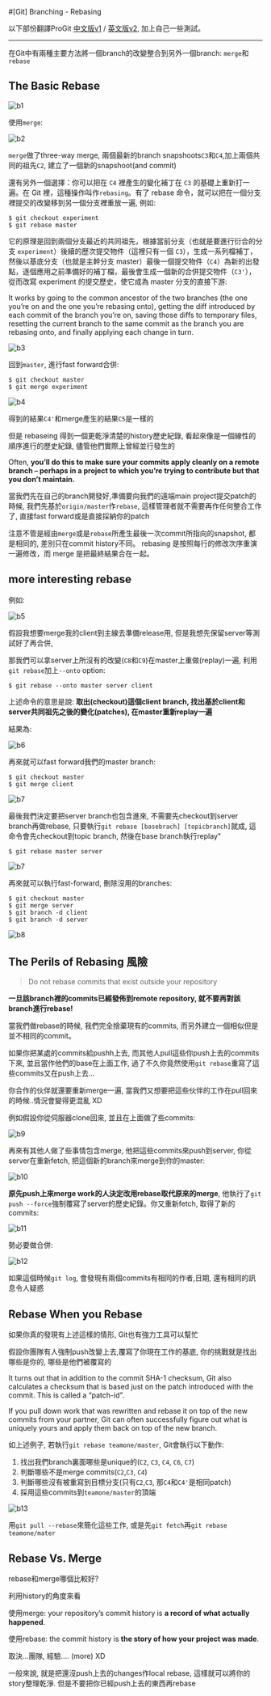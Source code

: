 #[Git] Branching - Rebasing

以下部份翻譯ProGit [中文版v1](https://git-scm.com/book/zh-tw/v1/%E9%96%8B%E5%A7%8B) / [英文版v2](https://git-scm.com/book/en/v2), 加上自己一些測試。

-----------

在Git中有兩種主要方法將一個branch的改變整合到另外一個branch: `merge`和`rebase`

## The Basic Rebase

![b1](https://git-scm.com/book/en/v2/book/03-git-branching/images/basic-rebase-1.png)

使用`merge`:

![b2](https://git-scm.com/book/en/v2/book/03-git-branching/images/basic-rebase-2.png)

`merge`做了three-way merge, 兩個最新的branch snapshoots`C3`和`C4`,加上兩個共同的祖先`C2`, 建立了一個新的snapshoot(and commit)

還有另外一個選擇：你可以把在 `C4` 裡產生的變化補丁在 `C3` 的基礎上重新打一遍。在 Git 裡，這種操作叫作`rebasing`。有了 rebase 命令，就可以把在一個分支裡提交的改變移到另一個分支裡重放一遍, 例如:

```
$ git checkout experiment
$ git rebase master
```

它的原理是回到兩個分支最近的共同祖先，根據當前分支（也就是要進行衍合的分支 `experiment`）後續的歷次提交物件（這裡只有一個 `C3`），生成一系列檔補丁，然後以基底分支（也就是主幹分支 master）最後一個提交物件（`C4`）為新的出發點，逐個應用之前準備好的補丁檔，最後會生成一個新的合併提交物件（`C3'`），從而改寫 experiment 的提交歷史，使它成為 master 分支的直接下游:

It works by going to the common ancestor of the two branches (the one you’re on and the one you’re rebasing onto), getting the diff introduced by each commit of the branch you’re on, saving those diffs to temporary files, resetting the current branch to the same commit as the branch you are rebasing onto, and finally applying each change in turn.


![b3](https://git-scm.com/book/en/v2/book/03-git-branching/images/basic-rebase-3.png)

回到`master`, 進行fast forward合併:

```
$ git checkout master
$ git merge experiment
```

![b4](https://git-scm.com/book/en/v2/book/03-git-branching/images/basic-rebase-4.png)

得到的結果`C4'`和merge產生的結果`C5`是一樣的

但是 rebaseing 得到一個更乾淨清楚的history歷史紀錄, 看起來像是一個線性的順序進行的歷史紀錄, 儘管他們實際上曾經並行發生的

Often, **you’ll do this to make sure your commits apply cleanly on a remote branch – perhaps in a project to which you’re trying to contribute but that you don’t maintain.**

當我們先在自己的branch開發好,準備要向我們的遠端main project提交patch的時候,  我們先基於`origin/master`作`rebase`, 這樣管理者就不需要再作任何整合工作了, 直接fast forward或是直接採納你的patch


注意不管是經由`merge`或是`rebase`所產生最後一次commit所指向的snapshot, 都是相同的, 差別只在commit history不同。 rebasing 是按照每行的修改次序重演一遍修改，而 merge 是把最終結果合在一起。


## more interesting rebase

例如: 

![b5](https://git-scm.com/book/en/v2/book/03-git-branching/images/interesting-rebase-1.png)

假設我想要merge我的client到主線去準備release用, 但是我想先保留server等測試好了再合併,

那我們可以拿server上所沒有的改變(`C8`和`C9`)在master上重做(replay)一遍, 利用`git rebase`加上`--onto` option:

```
$ git rebase --onto master server client
```

上述命令的意思是說: **取出(checkout)這個client branch, 找出基於client和server共同祖先之後的變化(patches), 在master重新replay一遍**

結果為:

![b6](https://git-scm.com/book/en/v2/book/03-git-branching/images/interesting-rebase-2.png)

再來就可以fast forward我們的master branch: 

```
$ git checkout master
$ git merge client
```

![b7](https://git-scm.com/book/en/v2/book/03-git-branching/images/interesting-rebase-3.png)

最後我們決定要把server branch也包含進來, 不需要先checkout到server branch再做rebase, 只要執行`git rebase [basebrach] [topicbranch]`就成, 這命令會先checkout到topic branch, 然後在base branch執行replay"

```
$ git rebase master server
```

![b7](https://git-scm.com/book/en/v2/book/03-git-branching/images/interesting-rebase-4.png)

再來就可以執行fast-forward, 刪除沒用的branches:

```
$ git checkout master
$ git merge server
$ git branch -d client
$ git branch -d server
```

![b8](https://git-scm.com/book/en/v2/book/03-git-branching/images/interesting-rebase-5.png)

## The Perils of Rebasing 風險

> Do not rebase commits that exist outside your repository

**一旦該branch裡的commits已經發佈到remote repository, 就不要再對該branch進行rebase!**

當我們做rebase的時候, 我們完全捨棄現有的commits, 而另外建立一個相似但是並不相同的commit。

如果你把某處的commits給pushh上去, 而其他人pull這些你push上去的commits下來, 並且當作他們的base在上面工作, 過了不久你竟然使用`git rebase`重寫了這些commits又在push上去... 

你合作的伙伴就還要重新merge一遍, 當我們又想要把這些伙伴的工作在pull回來的時候..情況會變得更混亂 XD

例如假設你從伺服器clone回來, 並且在上面做了些commits: 

![b9](https://git-scm.com/book/en/v2/book/03-git-branching/images/perils-of-rebasing-1.png)

再來有其他人做了些事情包含merge, 他把這些commits來push到server, 你從server在重新fetch, 把這個新的branch來merge到你的master: 

![b10](https://git-scm.com/book/en/v2/book/03-git-branching/images/perils-of-rebasing-2.png)

**原先push上來merge work的人決定改用rebase取代原來的merge**, 他執行了`git push --force`強制覆寫了server的歷史紀錄。你又重新fetch, 取得了新的commits: 

![b11](https://git-scm.com/book/en/v2/book/03-git-branching/images/perils-of-rebasing-3.png)

勢必要做合併:

![b12](https://git-scm.com/book/en/v2/book/03-git-branching/images/perils-of-rebasing-4.png)

如果這個時候`git log`, 會發現有兩個commits有相同的作者,日期, 還有相同的訊息令人疑惑

## Rebase When you Rebase

如果你真的發現有上述這樣的情形, Git也有強力工具可以幫忙

假設你團隊有人強制push改變上去,覆寫了你現在工作的基底, 你的挑戰就是找出哪些是你的, 哪些是他們被覆寫的

It turns out that in addition to the commit SHA-1 checksum, Git also calculates a checksum that is based just on the patch introduced with the commit. This is called a “patch-id”.

If you pull down work that was rewritten and rebase it on top of the new commits from your partner, Git can often successfully figure out what is uniquely yours and apply them back on top of the new branch.

如上述例子, 若執行`git rebase teamone/master`, Git會執行以下動作: 

1. 找出我們branch裏面哪些是unique的(`C2`, `C3`, `C4`, `C6`, `C7`)
2. 判斷哪些不是merge commits(`C2`,`C3`, `C4`)
3. 判斷哪些沒有被重寫到目標分支(只有`C2`,`C3`, 那`C4`和`C4'`是相同patch)
4. 採用這些commits到`teamone/master`的頂端

![b13](https://git-scm.com/book/en/v2/book/03-git-branching/images/perils-of-rebasing-5.png)

用`git pull --rebase`來簡化這些工作, 或是先`git fetch`再`git rebase teamone/mater`


## Rebase Vs. Merge

rebase和merge哪個比較好? 

利用history的角度來看

使用merge: your repository’s commit history is **a record of what actually happened**.

使用rebase:  the commit history is **the story of how your project was made**. 

取決...團隊, 經驗.... (more)  XD

一般來說, 就是把還沒push上去的changes作local rebase, 這樣就可以將你的story整理乾淨. 但是不要把你已經push上去的東西再rebase

